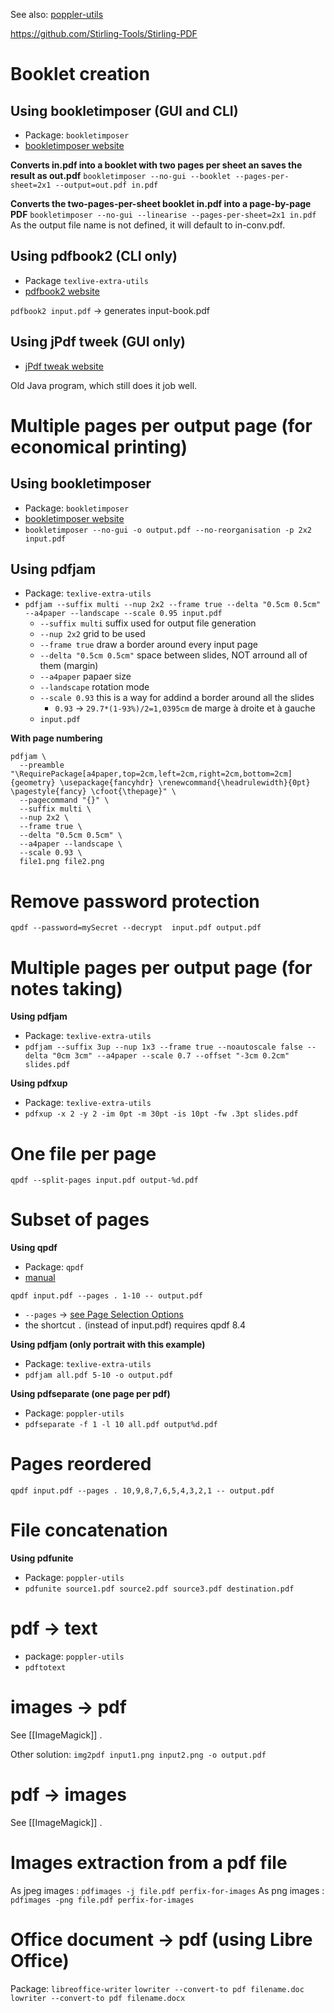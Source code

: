 See also: [poppler-utils](https://en.wikipedia.org/wiki/Poppler_(software)#poppler-utils) 

https://github.com/Stirling-Tools/Stirling-PDF
# Booklet creation 
## Using bookletimposer (GUI and CLI) 
* Package: `bookletimposer`
* [bookletimposer website](http://kjo.herbesfolles.org/bookletimposer/) 

**Converts in.pdf into a booklet with two pages per sheet an saves the result as out.pdf**
`bookletimposer --no-gui --booklet --pages-per-sheet=2x1 --output=out.pdf in.pdf`

**Converts the two-pages-per-sheet booklet in.pdf into a page-by-page PDF**
`bookletimposer --no-gui --linearise --pages-per-sheet=2x1 in.pdf`
As the output file name is not defined, it will default to in-conv.pdf.
## Using pdfbook2 (CLI only) 
* Package `texlive-extra-utils`
* [pdfbook2 website](https://www.ctan.org/pkg/pdfbook2) 

`pdfbook2 input.pdf` → generates input-book.pdf
## Using jPdf tweek (GUI only) 
* [jPdf tweak website](http://jpdftweak.sourceforge.net/) 

Old Java program, which still does it job well.
# Multiple pages per output page (for economical printing) 
## Using bookletimposer 
* Package: `bookletimposer`
* [bookletimposer website](http://kjo.herbesfolles.org/bookletimposer/) 
* `bookletimposer --no-gui -o output.pdf --no-reorganisation -p 2x2 input.pdf` 
## Using pdfjam 
* Package: `texlive-extra-utils`
* `pdfjam --suffix multi --nup 2x2 --frame true --delta "0.5cm 0.5cm" --a4paper --landscape --scale 0.95 input.pdf`
	* `--suffix multi` suffix used for output file generation
	* `--nup 2x2` grid to be used
	* `--frame true` draw a border around every input page
	* `--delta "0.5cm 0.5cm"` space between slides, NOT arround all of them (margin)
	* `--a4paper` papaer size
	* `--landscape` rotation mode
	* `--scale 0.93` this is a way for addind a border around all the slides
		* `0.93` → `29.7*(1-93%)/2=1,0395cm` de marge à droite et à gauche
	* `input.pdf`

**With page numbering**

```
pdfjam \
  --preamble "\RequirePackage[a4paper,top=2cm,left=2cm,right=2cm,bottom=2cm]{geometry} \usepackage{fancyhdr} \renewcommand{\headrulewidth}{0pt} \pagestyle{fancy} \cfoot{\thepage}" \
  --pagecommand "{}" \
  --suffix multi \
  --nup 2x2 \
  --frame true \
  --delta "0.5cm 0.5cm" \
  --a4paper --landscape \
  --scale 0.93 \
  file1.png file2.png
```
# Remove password protection 
`qpdf --password=mySecret --decrypt  input.pdf output.pdf`
# Multiple pages per output page (for notes taking) 
**Using pdfjam**
* Package: `texlive-extra-utils`
* `pdfjam --suffix 3up --nup 1x3 --frame true --noautoscale false --delta "0cm 3cm" --a4paper --scale 0.7 --offset "-3cm 0.2cm" slides.pdf` 

**Using pdfxup**
* Package: `texlive-extra-utils`
* `pdfxup -x 2 -y 2 -im 0pt -m 30pt -is 10pt -fw .3pt slides.pdf` 
# One file per page 
`qpdf --split-pages input.pdf output-%d.pdf`
# Subset of pages 
**Using qpdf**
* Package: `qpdf`
* [manual](http://qpdf.sourceforge.net/files/qpdf-manual.html) 

`qpdf input.pdf --pages . 1-10 -- output.pdf`
* `--pages` → [see Page Selection Options](http://qpdf.sourceforge.net/files/qpdf-manual.html#ref.page-selection) 
* the shortcut `.` (instead of input.pdf) requires qpdf 8.4

**Using pdfjam (only portrait with this example)**
* Package: `texlive-extra-utils`
* `pdfjam all.pdf 5-10 -o output.pdf`

**Using pdfseparate (one page per pdf)**
* Package: `poppler-utils`
* `pdfseparate -f 1 -l 10 all.pdf output%d.pdf`
# Pages reordered 
`qpdf input.pdf --pages . 10,9,8,7,6,5,4,3,2,1 -- output.pdf`
# File concatenation 
**Using pdfunite**
* Package: `poppler-utils`
* `pdfunite source1.pdf source2.pdf source3.pdf destination.pdf`
# pdf → text 
* package: `poppler-utils`
* `pdftotext`
# images → pdf 
See [[ImageMagick]] .

Other solution: `img2pdf input1.png input2.png -o output.pdf`
# pdf → images 
See [[ImageMagick]] .
# Images extraction from a pdf file 
As jpeg images : `pdfimages -j file.pdf perfix-for-images`
As png images : `pdfimages -png file.pdf perfix-for-images`
# Office document → pdf (using Libre Office) 
Package: `libreoffice-writer`
`lowriter --convert-to pdf filename.doc`
`lowriter --convert-to pdf filename.docx`

